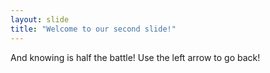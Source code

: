 ```yaml
---
layout: slide
title: "Welcome to our second slide!"
---
```

And knowing is half the battle!
Use the left arrow to go back!
